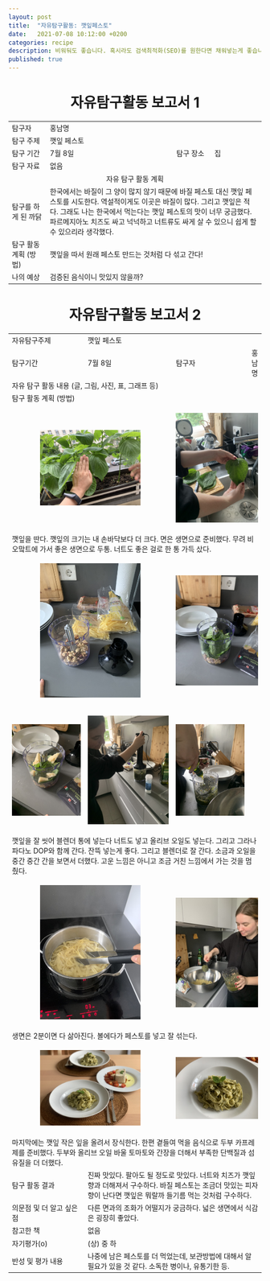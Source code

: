 ```yaml
---
layout: post
title:  "자유탐구활동: 깻잎페스토"
date:   2021-07-08 10:12:00 +0200
categories: recipe
description: 비워둬도 좋습니다. 혹시라도 검색최적화(SEO)를 원한다면 채워넣는게 좋습니다.
published: true
---
```

 
<h1 style='text-align:center;font-weight:bold;'>자유탐구활동 보고서 1</h1>

<table>
  <tr>
    <td style="width: 15%;">탐구자</td>
    <td style="width: 85%;" colspan=3>홍남명</td>
  </tr>
  <tr>
    <td>탐구 주제</td>
    <td colspan=3>깻잎 페스토 </td>
  </tr>
  <tr>
    <td>탐구 기간</td>
    <td style="width: 50%;" >7월 8일</td>
    <td style="width: 15%;" >탐구 장소</td>
    <td style="width: 20%;" >집 </td>
  </tr>
  <tr>
    <td>탐구 자료</td>
    <td colspan=3>없음</td>
  </tr>
  <tr>
    <td colspan=4 style='text-align:center'>자유 탐구 활동 계획</td>
  </tr>
  <tr>
    <td>탐구를 하게 된 까닭</td>
    <td colspan=3>한국에서는 바질이 그 양이 많지 않기 때문에 바질 페스토 대신 깻잎 페스토를 시도한다. 역설적이게도 이곳은 바질이 많다. 그리고 깻잎은 적다. 그래도 나는 한국에서 먹는다는 깻잎 페스토의 맛이 너무 궁금했다. 파르메지아노 치즈도 싸고 넉넉하고 너트류도 싸게 살 수 있으니 쉽게 할 수 있으리라 생각했다. </td>
  </tr>
  <tr>
    <td>탐구 활동 계획 (방법)</td>
    <td colspan=3>
    깻잎을 따서 원래 페스토 만드는 것처럼 다 섞고 간다! </td>
  </tr>
  <tr>
    <td>나의 예상</td>
    <td colspan=3>검증된 음식이니 맛있지 않을까?</td>
  </tr>
</table>
   
<h1 style='text-align:center;font-weight:bold;'>자유탐구활동 보고서 2</h1> 

<table>
  <tr>
    <td style="width: 15%;">자유탐구주제</td>
    <td style="width: 85%;" colspan=3>깻잎 페스토</td>
  </tr>
  <tr>
    <td style="width: 15%;">탐구기간</td>
    <td style="width: 35%;">7월 8일</td>
    <td style="width: 15%;">탐구자</td>
    <td style="width: 35%;">홍남명</td>
  </tr>
  <tr>
    <td colspan=4> 자유 탐구 활동 내용 (글, 그림, 사진, 표, 그래프 등)</td>
  </tr>
  <tr>
    <td colspan=4>탐구 활동 계획 (방법)</td>
  </tr>
  <tr>
     <td colspan=2>
       <p align="center">
     <img src="/asset/images/perilla-pesto_1_size.jpg" width="200px" />
     </p>
     </td>
     <td colspan=2>
     <p align="center">
     <img src="/asset/images/perilla-pesto_2_wash.jpg" width="200px" />
     </p>
     </td>
  </tr>
  <tr>
  <td colspan=4>
     깻잎을 딴다. 깻잎의 크기는 내 손바닥보다 더 크다. 면은 생면으로 준비했다. 무려 비오맠트에 가서 좋은 생면으로 두통. 너트도 좋은 걸로 한 통 가득 샀다. 
 </td>
  </tr>
  <tr>
    <td colspan=2>
     <p align="center">
     <img src="/asset/images/perilla-pesto_3_Nut.jpg" width="200px" />
     </p>
    </td>
    <td colspan=2>
     <p align="center">
     <img src="/asset/images/perilla-pesto_4_Mix.jpg" width="200px" />
     </p>
    </td>
  </tr>
  <tr>
    <td style="width: 30%;" colspan=1>
     <p align="center">
     <img src="/asset/images/perilla-pesto_6_add-cheese2.jpg" width="200px" />
     </p>
    </td>
    <td style="width: 30%;" colspan=1>
     <p align="center">
     <img src="/asset/images/perilla-pesto_8_mix-it-all.jpg" width="200px" />
     </p>
    </td>
    <td style="width: 30%;" colspan=1>
     <p align="center">
     <img src="/asset/images/perilla-pesto_9_add-some-oil.jpg" width="200px" />
     </p>
    </td>
  </tr>
  <tr>
    <td colspan=4>
    깻잎을 잘 씻어 블렌더 통에 넣는다 너트도 넣고 올리브 오일도 넣는다. 그리고 그라나 파다노 DOP와 함께 간다. 잔뜩 넣는게 좋다. 그리고 블렌더로 잘 간다. 소금과 오일을 중간 중간 간을 보면서 더했다. 고운 느낌은 아니고 조금 거친 느낌에서 가는 것을 멈췄다. 
    </td>
  </tr>
  <tr>
   <td colspan=2> 
     <p align="center">
     <img src="/asset/images/perilla-pesto_7_boil-pasta.jpg" width="200px" />
     </p>
   </td>
   <td colspan=2> 
     <p align="center">
     <img src="/asset/images/perilla-pesto_10_plating.jpg" width="200px" />
     </p>
    </td>
  </tr>

  <tr>
    <td colspan=4> 
    생면은 2분이면 다 삶아진다. 볼에다가 페스토를 넣고 잘 섞는다. 
    </td>
  </tr>
  <tr>
   <td colspan=2> 
     <p align="center">
     <img src="/asset/images/perilla-pesto_11_finish.jpg" width="200px" />
     </p>
   </td>
      <td colspan=2> 
     <p align="center">
     <img src="/asset/images/perilla-pesto_12_close-up.jpg" width="200px" />
     </p>
   </td>
  </tr>
 
  <tr>
   <td colspan=4> 
    마지막에는 깻잎 작은 잎을 올려서 장식한다. 한편 곁들여 먹을 음식으로 두부 카프레제를 준비했다. 두부와 올리브 오일 바울 토마토와 간장을 더해서 부족한 단백질과 섬유질을 더 더했다. 
   </td>
  </tr>

  <tr>
    <td style="width: 15%;">탐구 활동 결과</td>
    <td style="width: 85%;" colspan=3> 진짜 맛있다. 팔아도 될 정도로 맛있다. 너트와 치즈가 깻잎 향과 더해져서 구수하다. 바질 페스토는 조금더 맛있는 피자향이 난다면 깻잎은 뭐랄까 들기름 먹는 것처럼 구수하다. 
 </td>
  </tr>
  <tr>
    <td style="width: 15%;">의문점 및 더 알고 싶은 점</td>
    <td style="width: 85%;" colspan=3> 다른 면과의 조화가 어떨지가 궁금하다. 넓은 생면에서 식감은 굉장히 좋았다. 
 </td>
  </tr>
  <tr>
    <td style="width: 15%;">참고한 책</td>
    <td style="width: 85%;" colspan=3> 없음 </td>
  </tr>
  <tr>
    <td style="width: 15%;">자기평가(o)</td>
    <td style="width: 85%;" colspan=3> (상) 중 하 </td>
  </tr>
  <tr>
    <td style="width: 15%;">반성 및 평가 내용</td>
    <td style="width: 85%;" colspan=3> 나중에 남은 페스토를 더 먹었는데, 보관방법에 대해서 알 필요가 있을 것 같다. 소독한 병이나, 유통기한 등.  </td>
  </tr>
</table>
